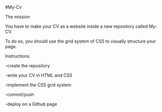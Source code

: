 
#My-Cv

The mission

You have to make your CV as a website inside a new repository called My-CV. 

To do so, you should use the grid system of CSS to visually structure your page.

Instructions:

-create the repository

-write your CV in HTML and CSS

-implement the CSS grid system

-commit/push

-deploy on a Github page
